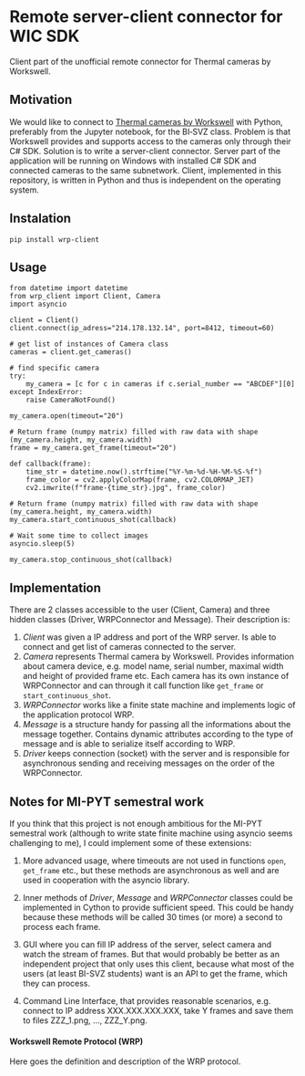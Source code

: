 # Remote server-client connector for WIC SDK

Client part of the unofficial remote connector for Thermal cameras by Workswell. 

## Motivation

We would like to connect to [Thermal cameras by Workswell](https://workswell.cz/termokamera-workswell-infrared-camera-wic/) with Python, preferably from the Jupyter notebook, for the BI&#x2011;SVZ class. Problem is that Workswell provides and supports access to the cameras only through their C# SDK. Solution is to write a server-client connector. Server part of the application will be running on Windows with installed C# SDK and connected cameras to the same subnetwork. Client, implemented in this repository, is written in Python and thus is independent on the operating system. 

## Instalation

```pip install wrp-client```

## Usage

```
from datetime import datetime
from wrp_client import Client, Camera
import asyncio

client = Client()
client.connect(ip_adress="214.178.132.14", port=8412, timeout=60)

# get list of instances of Camera class
cameras = client.get_cameras()

# find specific camera
try:
	my_camera = [c for c in cameras if c.serial_number == "ABCDEF"][0]
except IndexError:
	raise CameraNotFound()

my_camera.open(timeout="20")

# Return frame (numpy matrix) filled with raw data with shape (my_camera.height, my_camera.width)
frame = my_camera.get_frame(timeout="20")

def callback(frame):
	time_str = datetime.now().strftime("%Y-%m-%d-%H-%M-%S-%f")
	frame_color = cv2.applyColorMap(frame, cv2.COLORMAP_JET)
	cv2.imwrite(f"frame-{time_str}.jpg", frame_color)

# Return frame (numpy matrix) filled with raw data with shape (my_camera.height, my_camera.width)
my_camera.start_continuous_shot(callback)

# Wait some time to collect images
asyncio.sleep(5)

my_camera.stop_continuous_shot(callback)
```

## Implementation

There are 2 classes accessible to the user (Client, Camera) and three hidden classes (Driver, WRPConnector and Message).
Their description is:

1. *Client* was given a IP address and port of the WRP server. Is able to connect and get list of cameras connected to the server.  
2. *Camera* represents Thermal camera by Workswell. Provides information about camera device, e.g. model name, serial number, maximal width and height of provided frame etc. Each camera has its own instance of WRPConnector and can through it call function like `get_frame` or `start_continuous_shot`. 
3. *WRPConnector* works like a finite state machine and implements logic of the application protocol WRP. 
2. *Message* is a structure handy for passing all the informations about the message together. Contains dynamic attributes according to the type of message and is able to serialize itself according to WRP.  
3. *Driver* keeps connection (socket) with the server and is responsible for asynchronous sending and receiving messages on the order of the WRPConnector.


## Notes for MI-PYT semestral work

If you think that this project is not enough ambitious for the MI-PYT semestral work (although to write state finite machine using asyncio seems challenging to me), I could implement some of these extensions:

1. More advanced usage, where timeouts are not used in functions `open`, `get_frame` etc., but these methods are asynchronous as well and are used in cooperation with the asyncio library. 

2. Inner methods of *Driver*, *Message* and *WRPConnector* classes could be implemented in Cython to provide sufficient speed. This could be handy because these methods will be called 30 times (or more) a second to process each frame.

3. GUI where you can fill IP address of the server, select camera and watch the stream of frames. But that would probably be better as an independent project that only uses this client, because what most of the users (at least BI-SVZ students) want is an API to get the frame, which they can process.

4. Command Line Interface, that provides reasonable scenarios, e.g. connect to IP address XXX.XXX.XXX.XXX, take Y frames and save them to files ZZZ_1.png, ..., ZZZ_Y.png.

#### Workswell Remote Protocol (WRP)

Here goes the definition and description of the WRP protocol. 



